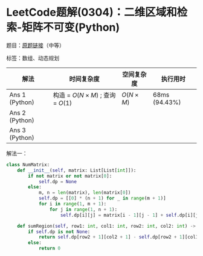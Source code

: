 # LeetCode题解(0304)：二维区域和检索-矩阵不可变(Python)

题目：[原题链接](https://leetcode-cn.com/problems/range-sum-query-2d-immutable/)（中等）

标签：数组、动态规划

| 解法           | 时间复杂度                      | 空间复杂度 | 执行用时      |
| -------------- | ------------------------------- | ---------- | ------------- |
| Ans 1 (Python) | 构造 = $O(N×M)$ ; 查询 = $O(1)$ | $O(N×M)$   | 68ms (94.43%) |
| Ans 2 (Python) |                                 |            |               |
| Ans 3 (Python) |                                 |            |               |

解法一：

```python
class NumMatrix:
    def __init__(self, matrix: List[List[int]]):
        if not matrix or not matrix[0]:
            self.dp = None
        else:
            m, n = len(matrix), len(matrix[0])
            self.dp = [[0] * (n + 1) for _ in range(m + 1)]
            for i in range(1, m + 1):
                for j in range(1, n + 1):
                    self.dp[i][j] = matrix[i - 1][j - 1] + self.dp[i][j - 1] + self.dp[i - 1][j] - self.dp[i - 1][j - 1]

    def sumRegion(self, row1: int, col1: int, row2: int, col2: int) -> int:
        if self.dp is not None:
            return self.dp[row2 + 1][col2 + 1] - self.dp[row2 + 1][col1] - self.dp[row1][col2 + 1] + self.dp[row1][col1]
        else:
            return 0
```

